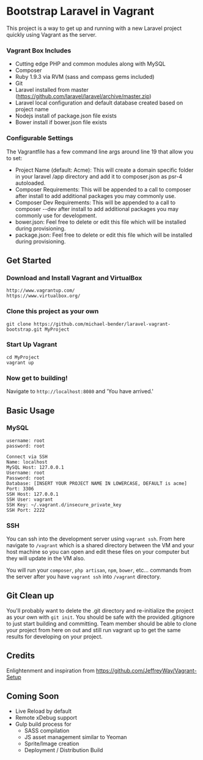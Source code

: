 # Bootstrap Laravel in Vagrant

This project is a way to get up and running with a new Laravel project quickly using
Vagrant as the server.

### Vagrant Box Includes
- Cutting edge PHP and common modules along with MySQL
- Composer
- Ruby 1.9.3 via RVM (sass and compass gems included)
- Git
- Laravel installed from master (https://github.com/laravel/laravel/archive/master.zip)
- Laravel local configuration and default database created based on project name
- Nodejs install of package.json file exists
- Bower install if bower.json file exists

### Configurable Settings
The Vagrantfile has a few command line args around line 19 that allow you to set:
- Project Name (default: Acme): This will create a domain specific folder in your laravel /app directory and add it to composer.json as psr-4 autoloaded.
- Composer Requirements: This will be appended to a call to composer after install to add additional packages you may commonly use.
- Composer Dev Requirements: This will be appended to a call to composer --dev after install to add additional packages you may commonly use for development.
- bower.json: Feel free to delete or edit this file which will be installed during provisioning.
- package.json: Feel free to delete or edit this file which will be installed during provisioning.

## Get Started
### Download and Install Vagrant and VirtualBox

    http://www.vagrantup.com/
    https://www.virtualbox.org/

### Clone this project as your own

    git clone https://github.com/michael-bender/laravel-vagrant-bootstrap.git MyProject

### Start Up Vagrant

    cd MyProject
    vagrant up

### Now get to building!

Navigate to `http://localhost:8080` and 'You have arrived.'

## Basic Usage

### MySQL

    username: root
    password: root

    Connect via SSH
    Name: localhost
    MySQL Host: 127.0.0.1
    Username: root
    Password: root
    Database: [INSERT YOUR PROJECT NAME IN LOWERCASE, DEFAULT is acme]
    Port: 3306
    SSH Host: 127.0.0.1
    SSH User: vagrant
    SSH Key: ~/.vagrant.d/insecure_private_key
    SSH Port: 2222

### SSH

You can ssh into the development server using `vagrant ssh`. From here navigate to `/vagrant`
which is a shared directory between the VM and your host machine so you can open and edit these
files on your computer but they will update in the VM also.

You will run your `composer`, `php artisan`, `npm`, `bower`, etc... commands from the server after you have
`vagrant ssh` into `/vagrant` directory.

## Git Clean up

You'll probably want to delete the .git directory and re-initialize the project as your own with `git init`.
You should be safe with the provided .gitignore to just start building and committing. Team member should be able to clone
your project from here on out and still run vagrant up to get the same results for developing on your project.

## Credits
Enlightenment and inspiration from https://github.com/JeffreyWay/Vagrant-Setup

## Coming Soon

* Live Reload by default
* Remote xDebug support
* Gulp build process for
    * SASS compilation
    * JS asset management similar to Yeoman
    * Sprite/Image creation
    * Deployment / Distribution Build